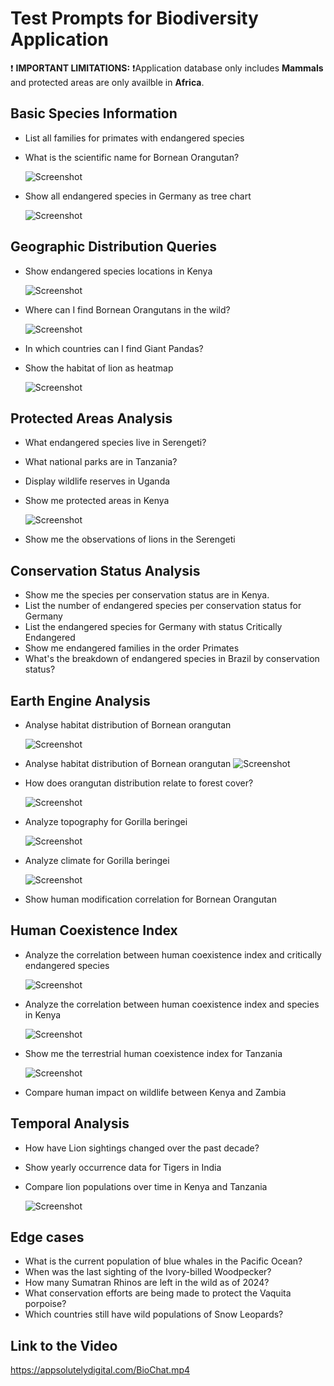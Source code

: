 # Test Prompts for Biodiversity Application

❗ **IMPORTANT LIMITATIONS:** ❗Application database only includes **Mammals** and protected areas are only availble in **Africa**.

## Basic Species Information
- List all families for primates with endangered species
- What is the scientific name for Bornean Orangutan?

  ![Screenshot](screenshots/screenshot_1_1.png)

- Show all endangered species in Germany as tree chart

  ![Screenshot](screenshots/screenshot_1_2.png)


## Geographic Distribution Queries
- Show endangered species locations in Kenya

  ![Screenshot](screenshots/screenshot_1_4.png)

- Where can I find Bornean Orangutans in the wild?

  ![Screenshot](screenshots/screenshot_1.png)

- In which countries can I find Giant Pandas?
- Show the habitat of lion as heatmap

  ![Screenshot](screenshots/screenshot_3.png)

## Protected Areas Analysis
- What endangered species live in Serengeti?
- What national parks are in Tanzania?
- Display wildlife reserves in Uganda
- Show me protected areas in Kenya

  ![Screenshot](screenshots/screenshot_4.png)
- Show me the observations of lions in the Serengeti

## Conservation Status Analysis
- Show me the species per conservation status are in Kenya.
- List the number of endangered species per conservation status for Germany
- List the endangered species for Germany with status Critically Endangered
- Show me endangered families in the order Primates
- What's the breakdown of  endangered species in Brazil by conservation status?

## Earth Engine Analysis
- Analyse habitat distribution of Bornean orangutan

  ![Screenshot](screenshots/screenshot_8_1.png)

- Analyse habitat distribution of Bornean orangutan
  ![Screenshot](screenshots/screenshot_8_2.png)

- How does orangutan distribution relate to forest cover?

  ![Screenshot](screenshots/screenshot_8_3.png)

- Analyze topography for Gorilla beringei

  ![Screenshot](screenshots/screenshot_8_4.png)

- Analyze climate for Gorilla beringei

  ![Screenshot](screenshots/screenshot_8_5.png)

- Show human modification correlation for Bornean Orangutan

## Human Coexistence Index

- Analyze the correlation between human coexistence index and critically endangered species

  ![Screenshot](screenshots/screenshot_8_6.png)

- Analyze the correlation between human coexistence index and species in Kenya

  ![Screenshot](screenshots/screenshot_8_7.png)

- Show me the terrestrial human coexistence index for Tanzania

  ![Screenshot](screenshots/screenshot_5.png)

- Compare human impact on wildlife between Kenya and Zambia

## Temporal Analysis
- How have Lion sightings changed over the past decade?
- Show yearly occurrence data for Tigers in India
- Compare lion populations over time in Kenya and Tanzania

  ![Screenshot](screenshots/screenshot_6.png)

## Edge cases
- What is the current population of blue whales in the Pacific Ocean?
- When was the last sighting of the Ivory-billed Woodpecker?
- How many Sumatran Rhinos are left in the wild as of 2024?
- What conservation efforts are being made to protect the Vaquita porpoise?
- Which countries still have wild populations of Snow Leopards?

## Link to the Video
https://appsolutelydigital.com/BioChat.mp4

